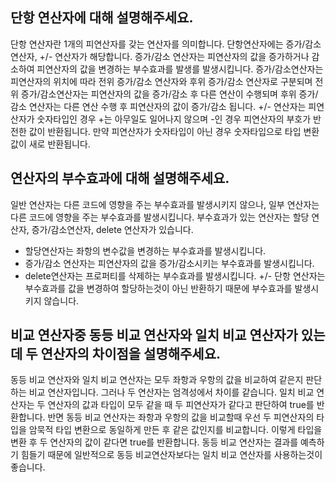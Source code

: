 ## 단항 연산자에 대해 설명해주세요.

단항 연산자란 1개의 피연산자를 갖는 연산자를 의미합니다. 단항연산자에는 증가/감소 연산자, +/- 연산자가 해당합니다.
증가/감소 연산자는 피연산자의 값을 증가하거나 감소하여 피연산자의 값을 변경하는 부수효과를 발생를 발생시킵니다. 증가/감소연산자는 피연산자의 위치에 따라 전위 증가/감소 연산자와 후위 증가/감소 연산자로 구분되며 전위 증가/감소연산자는 피연산자의 값을 증가/감소 후 다른 연산이 수행되며 후위 증가/감소 연산자는 다른 연산 수행 후 피연산자의 값이 증가/감소 됩니다.
+/- 연산자는 피연산자가 숫자타입인 경우 +는 아무일도 일어나지 않으며 -인 경우 피연산자의 부호가 반전한 값이 반환됩니다. 만약 피연산자가 숫자타입이 아닌 경우 숫자타입으로 타입 변환값이 새로 반환됩니다.

## 연산자의 부수효과에 대해 설명해주세요.

일반 연산자는 다른 코드에 영향을 주는 부수효과를 발생시키지 않으나, 일부 연산자는 다른 코드에 영향을 주는 부수효과를 발생시킵니다.
부수효과가 있는 연산자는 할당 연산자, 증가/감소연산자, delete 연산자가 있습니다.

- 할당연산자는 좌항의 변수값을 변경하는 부수효과를 발생시킵니다.
- 증가/감소 연산자는 피연산자의 값을 증가/감소시키는 부수효과를 발생시킵니다.
- delete연산자는 프로퍼티를 삭제하는 부수효과를 발생시킵니다.
  +/- 단항 연산자는 부수효과를 값을 변경하여 할당하는것이 아닌 반환하기 때문에 부수효과를 발생시키지 않습니다.

## 비교 연산자중 동등 비교 연산자와 일치 비교 연산자가 있는데 두 연산자의 차이점을 설명해주세요.

동등 비교 연산자와 일치 비교 연산자는 모두 좌항과 우항의 값을 비교하여 같은지 판단하는 비교 연산자입니다. 그러나 두 연산자는 엄격성에서 차이를 같습니다.
일치 비교 연산자는 두 연산자의 값과 타입이 모두 같을 때 두 피연산자가 같다고 판단하여 true를 반환합니다.
반면 동등 비교 연산자는 좌항과 우항의 값을 비교할때 우선 두 피연산자의 타입을 암묵적 타입 변환으로 동일하게 만든 후 같은 값인지를 비교합니다. 이렇게 타입을 변환 후 두 연산자의 값이 같다면 true를 반환합니다.
동등 비교 연산자는 결과를 예측하기 힘들기 때문에 일반적으로 동등 비교연산자보다는 일치 비교 연산자를 사용하는것이 좋습니다.
